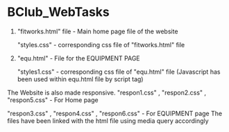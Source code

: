 # BClub_WebTasks

1. "fitworks.html" file - Main home page file of the website 

     "styles.css" - corresponding css file of "fitworks.html" file
2. "equ.html" - File for the EQUIPMENT PAGE 

     "styles1.css" - corresponding css file of "equ.html" file
     (Javascript has been used within equ.html file by script tag)

The Website is also made responsive.
   "respon1.css" , "respon2.css" , "respon5.css" - For Home page
   
   "respon3.css" , "respon4.css" , "respon6.css" - For EQUIPMENT page
 The files have been linked with the html file using media query accordingly

